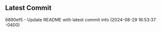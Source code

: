 
## Latest Commit
6890ef5 - Update README with latest commit info (2024-08-29 16:53:37 -0400) <Yunxi-Zhou>
